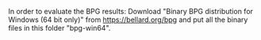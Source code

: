 In order to evaluate the BPG results: Download "Binary BPG distribution for Windows (64 bit only)" from https://bellard.org/bpg and put all the binary files in this folder "bpg-win64".
